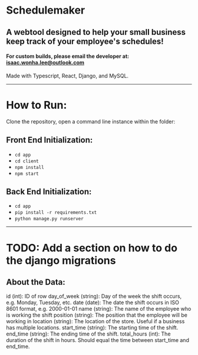 # Schedulemaker

## A webtool designed to help your small business keep track of your employee's schedules!
#### For custom builds, please email the developer at: isaac.wonha.lee@outlook.com


Made with Typescript, React, Django, and MySQL.


---

# How to Run:

Clone the repository, open a command line instance within the folder:


## Front End Initialization:

- `cd app`
- `cd client`
- `npm install`
- `npm start`

## Back End Initialization:


- `cd app`
- `pip install -r requirements.txt`
- `python manage.py runserver`

---

# TODO: Add a section on how to do the django migrations

## About the Data:

id (int): ID of row 
day_of_week (string): Day of the week the shift occurs, e.g. Monday, Tuesday, etc. 
date (date): The date the shift occurs in ISO 8601 format, e.g. 2000-01-01
name (string): The name of the employee who is working the shift
position (string): The position that the employee will be working in
location (string): The location of the store. Useful if a business has multiple locations.
start_time (string): The starting time of the shift.
end_time (string): The ending time of the shift.
total_hours (int): The duration of the shift in hours. Should equal the time between start_time and  end_time.
